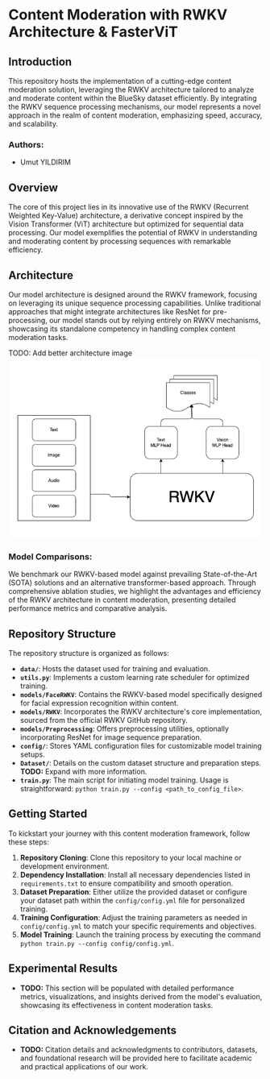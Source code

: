 # Content Moderation with RWKV Architecture & FasterViT

## Introduction

This repository hosts the implementation of a cutting-edge content moderation solution, leveraging the RWKV architecture tailored to analyze and moderate content within the BlueSky dataset efficiently. By integrating the RWKV sequence processing mechanisms, our model represents a novel approach in the realm of content moderation, emphasizing speed, accuracy, and scalability.

### Authors:

- Umut YILDIRIM

## Overview

The core of this project lies in its innovative use of the RWKV (Recurrent Weighted Key-Value) architecture, a derivative concept inspired by the Vision Transformer (ViT) architecture but optimized for sequential data processing. Our model exemplifies the potential of RWKV in understanding and moderating content by processing sequences with remarkable efficiency.

## Architecture

Our model architecture is designed around the RWKV framework, focusing on leveraging its unique sequence processing capabilities. Unlike traditional approaches that might integrate architectures like ResNet for pre-processing, our model stands out by relying entirely on RWKV mechanisms, showcasing its standalone competency in handling complex content moderation tasks.

TODO: Add better architecture image
<img src="architecture.png" alt="Architecture" width="600"/>

### Model Comparisons:

We benchmark our RWKV-based model against prevailing State-of-the-Art (SOTA) solutions and an alternative transformer-based approach. Through comprehensive ablation studies, we highlight the advantages and efficiency of the RWKV architecture in content moderation, presenting detailed performance metrics and comparative analysis.

## Repository Structure

The repository structure is organized as follows:

- **`data/`**: Hosts the dataset used for training and evaluation.
- **`utils.py`**: Implements a custom learning rate scheduler for optimized training.
- **`models/FaceRWKV`**: Contains the RWKV-based model specifically designed for facial expression recognition within content.
- **`models/RWKV`**: Incorporates the RWKV architecture's core implementation, sourced from the official RWKV GitHub repository.
- **`models/Preprocessing`**: Offers preprocessing utilities, optionally incorporating ResNet for image sequence preparation.
- **`config/`**: Stores YAML configuration files for customizable model training setups.
- **`Dataset/`**: Details on the custom dataset structure and preparation steps. **TODO:** Expand with more information.
- **`train.py`**: The main script for initiating model training. Usage is straightforward: `python train.py --config <path_to_config_file>`.

## Getting Started

To kickstart your journey with this content moderation framework, follow these steps:

1. **Repository Cloning**: Clone this repository to your local machine or development environment.
2. **Dependency Installation**: Install all necessary dependencies listed in `requirements.txt` to ensure compatibility and smooth operation.
3. **Dataset Preparation**: Either utilize the provided dataset or configure your dataset path within the `config/config.yml` file for personalized training.
4. **Training Configuration**: Adjust the training parameters as needed in `config/config.yml` to match your specific requirements and objectives.
5. **Model Training**: Launch the training process by executing the command `python train.py --config config/config.yml`.

## Experimental Results

- **TODO:** This section will be populated with detailed performance metrics, visualizations, and insights derived from the model's evaluation, showcasing its effectiveness in content moderation tasks.

## Citation and Acknowledgements

- **TODO:** Citation details and acknowledgments to contributors, datasets, and foundational research will be provided here to facilitate academic and practical applications of our work.
